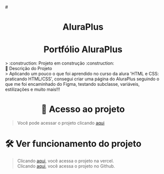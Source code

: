 #<h1 align="center" color="blue">AluraPlus</h1>
<h1 align="center"> Portfólio AluraPlus </h1>
> :construction: Projeto em construção :construction:
<br>
🔨 Descrição do Projeto <br>
> Aplicando um pouco o que foi aprendido no curso da alura 'HTML e CSS: praticando HTML/CSS', consegui criar
uma página do AluraPlus seguindo o que me foi encaminhado do Figma, testando subclasse, variáveis,
estilizações e muito mais!!!

<br>
<h1 align="center">📁 Acesso ao projeto</h1>

> Você pode acessar o projeto clicando <a href="https://github.com/MHennrique/aluraPlus">aqui</a>

# 🛠️ Ver funcionamento do projeto

> Clicando <a href="https://alura-plus-dun-nu.vercel.app">aqui</a>, você acessa o projeto na vercel.<br>
> Clicando <a href="https://mhennrique.github.io/aluraPlus/">aqui</a>, você acessa o projeto no Github.<br>

